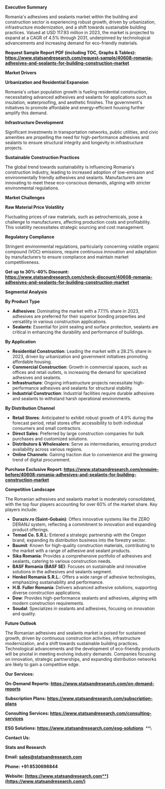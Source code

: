 ﻿**Executive Summary**

Romania's adhesives and sealants market within the building and construction sector is experiencing robust growth, driven by urbanization, infrastructure modernization, and a shift towards sustainable building practices. Valued at USD 117.93 million in 2023, the market is projected to expand at a CAGR of 4.5% through 2031, underpinned by technological advancements and increasing demand for eco-friendly materials.

**Request Sample Report PDF (including TOC, Graphs & Tables): <https://www.statsandresearch.com/request-sample/40608-romania-adhesives-and-sealants-for-building-construction-market>**

**Market Drivers**

**Urbanization and Residential Expansion**

Romania's urban population growth is fueling residential construction, necessitating advanced adhesives and sealants for applications such as insulation, waterproofing, and aesthetic finishes. The government's initiatives to promote affordable and energy-efficient housing further amplify this demand.

**Infrastructure Development**

Significant investments in transportation networks, public utilities, and civic amenities are propelling the need for high-performance adhesives and sealants to ensure structural integrity and longevity in infrastructure projects.

**Sustainable Construction Practices**

The global trend towards sustainability is influencing Romania's construction industry, leading to increased adoption of low-emission and environmentally friendly adhesives and sealants. Manufacturers are innovating to meet these eco-conscious demands, aligning with stricter environmental regulations.

**Market Challenges**

**Raw Material Price Volatility**

Fluctuating prices of raw materials, such as petrochemicals, pose a challenge to manufacturers, affecting production costs and profitability. This volatility necessitates strategic sourcing and cost management.

**Regulatory Compliance**

Stringent environmental regulations, particularly concerning volatile organic compound (VOC) emissions, require continuous innovation and adaptation by manufacturers to ensure compliance and maintain market competitiveness.

**Get up to 30%-40% Discount: <https://www.statsandresearch.com/check-discount/40608-romania-adhesives-and-sealants-for-building-construction-market>**

**Segmental Analysis**

**By Product Type**

- **Adhesives**: Dominating the market with a 77.1% share in 2023, adhesives are preferred for their superior bonding properties and versatility in various construction applications.
- **Sealants**: Essential for joint sealing and surface protection, sealants are critical in enhancing the durability and performance of buildings.

**By Application**

- **Residential Construction**: Leading the market with a 28.2% share in 2023, driven by urbanization and government initiatives promoting affordable housing.
- **Commercial Construction**: Growth in commercial spaces, such as offices and retail outlets, is increasing the demand for specialized adhesives and sealants.
- **Infrastructure**: Ongoing infrastructure projects necessitate high-performance adhesives and sealants for structural stability.
- **Industrial Construction**: Industrial facilities require durable adhesives and sealants to withstand harsh operational environments.

**By Distribution Channel**

- **Retail Stores**: Anticipated to exhibit robust growth of 4.9% during the forecast period, retail stores offer accessibility to both individual consumers and small contractors.
- **Direct Sales**: Preferred by large construction companies for bulk purchases and customized solutions.
- **Distributors & Wholesalers**: Serve as intermediaries, ensuring product availability across various regions.
- **Online Channels**: Gaining traction due to convenience and the growing trend of digital procurement.

**Purchase Exclusive Report: <https://www.statsandresearch.com/enquire-before/40608-romania-adhesives-and-sealants-for-building-construction-market>**

**Competitive Landscape**

The Romanian adhesives and sealants market is moderately consolidated, with the top four players accounting for over 60% of the market share. Key players include:

- **Duraziv.ro (Saint-Gobain)**: Offers innovative systems like the ZERO DERANJ system, reflecting a commitment to innovation and expanding product offerings.
- **Temad Co. S.R.L**: Entered a strategic partnership with the Oregon brand, expanding its distribution business into the forestry sector.
- **Baumit**: Known for high-quality construction materials, contributing to the market with a range of adhesive and sealant products.
- **Sika Romania**: Provides a comprehensive portfolio of adhesives and sealants, catering to various construction needs.
- **BASF Romania (BASF SE)**: Focuses on sustainable and innovative solutions in the adhesives and sealants segment.
- **Henkel Romania S.R.L.**: Offers a wide range of adhesive technologies, emphasizing sustainability and performance.
- **H.B. Fuller Romania**: Delivers advanced adhesive solutions, supporting diverse construction applications.
- **Dow**: Provides high-performance sealants and adhesives, aligning with modern construction requirements. 
- **Soudal**: Specializes in sealants and adhesives, focusing on innovation and quality.

**Future Outlook**

The Romanian adhesives and sealants market is poised for sustained growth, driven by continuous construction activities, infrastructure modernization, and a shift towards sustainable building practices. Technological advancements and the development of eco-friendly products will be pivotal in meeting evolving industry demands. Companies focusing on innovation, strategic partnerships, and expanding distribution networks are likely to gain a competitive edge.

**Our Services:** 

**On-Demand Reports: <https://www.statsandresearch.com/on-demand-reports>** 

**Subscription Plans: <https://www.statsandresearch.com/subscription-plans>** 

**Consulting Services: <https://www.statsandresearch.com/consulting-services>** 

**ESG Solutions: <https://www.statsandresearch.com/esg-solutions>** 
**\


**Contact Us:** 

**Stats and Research** 

**Email: <sales@statsandresearch.com>** 

**Phone: +91 8530698844** 

**Website: [https://www.statsandresearch.com**](https://www.statsandresearch.com/)**

